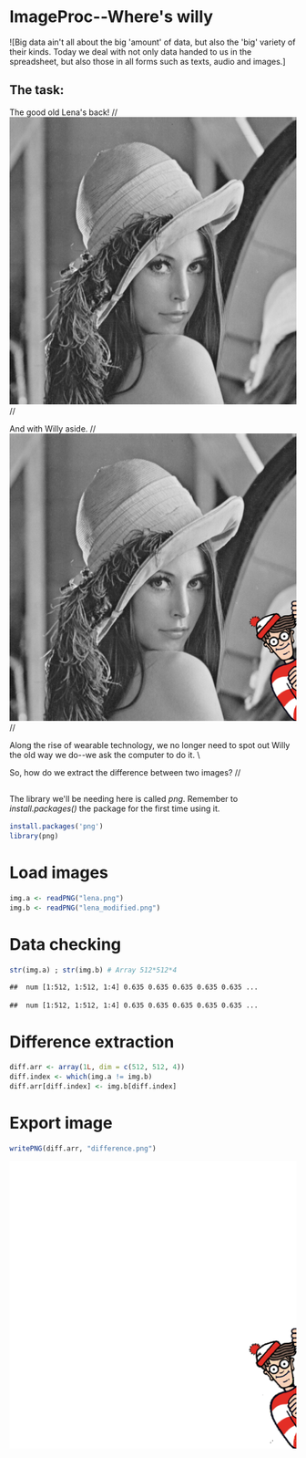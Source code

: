 # ImageProc--Where's willy

![Big data ain't all about the big 'amount' of data, but also the 'big' variety of their kinds. Today we deal with not only data handed to us in the spreadsheet, but also those in all forms such as texts, audio and images.]

## The task:

The good old Lena's back! //
![Lena_Origin](/lena.png) //

And with Willy aside. //
![Lena_wit_Willy](/lena_modified.png) //

Along the rise of wearable technology, we no longer need to spot out Willy the old way we do--we ask the computer to do it. \\

So, how do we extract the difference between two images? //

## 

The library we'll be needing here is called *png*. Remember to *install.packages()* the package for the first time using it.

``` r
install.packages('png')
library(png)
```

Load images
===========



``` r
img.a <- readPNG("lena.png")
img.b <- readPNG("lena_modified.png")
```

Data checking
=============

``` r
str(img.a) ; str(img.b) # Array 512*512*4
```

    ##  num [1:512, 1:512, 1:4] 0.635 0.635 0.635 0.635 0.635 ...

    ##  num [1:512, 1:512, 1:4] 0.635 0.635 0.635 0.635 0.635 ...

Difference extraction
=====================

``` r
diff.arr <- array(1L, dim = c(512, 512, 4))
diff.index <- which(img.a != img.b)
diff.arr[diff.index] <- img.b[diff.index]
```

Export image
============

``` r
writePNG(diff.arr, "difference.png")
```

![Difference](/difference.png) 

